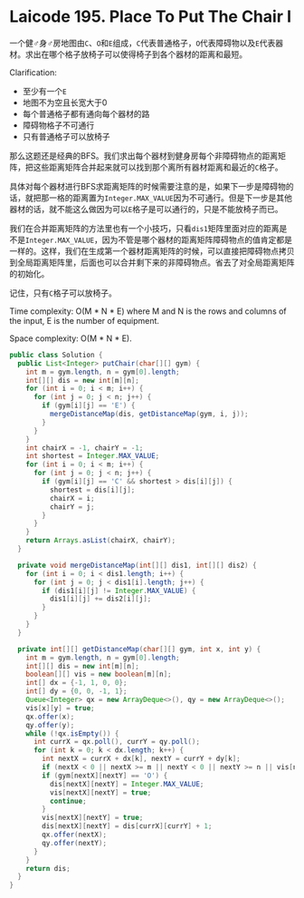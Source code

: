 # Laicode 195. Place To Put The Chair I

一个健♂身♂房地图由`C`、`O`和`E`组成，`C`代表普通格子，`O`代表障碍物以及`E`代表器材。求出在哪个格子放椅子可以使得椅子到各个器材的距离和最短。

Clarification:
+ 至少有一个`E`
+ 地图不为空且长宽大于0
+ 每个普通格子都有通向每个器材的路
+ 障碍物格子不可通行
+ 只有普通格子可以放椅子

那么这题还是经典的BFS。我们求出每个器材到健身房每个非障碍物点的距离矩阵，把这些距离矩阵合并起来就可以找到那个离所有器材距离和最近的`C`格子。

具体对每个器材进行BFS求距离矩阵的时候需要注意的是，如果下一步是障碍物的话，就把那一格的距离置为`Integer.MAX_VALUE`因为不可通行。但是下一步是其他器材的话，就不能这么做因为可以`E`格子是可以通行的，只是不能放椅子而已。

我们在合并距离矩阵的方法里也有一个小技巧，只看`dis1`矩阵里面对应的距离是不是`Integer.MAX_VALUE`，因为不管是哪个器材的距离矩阵障碍物点的值肯定都是一样的。这样，我们在生成第一个器材距离矩阵的时候，可以直接把障碍物点拷贝到全局距离矩阵里，后面也可以合并剩下来的非障碍物点。省去了对全局距离矩阵的初始化。

记住，只有`C`格子可以放椅子。

Time complexity: O(M * N * E) where M and N is the rows and columns of the input, E is the number of equipment.

Space complexity: O(M * N * E).

```java
public class Solution {
  public List<Integer> putChair(char[][] gym) {
    int m = gym.length, n = gym[0].length;
    int[][] dis = new int[m][n];
    for (int i = 0; i < m; i++) {
      for (int j = 0; j < n; j++) {
        if (gym[i][j] == 'E') {
          mergeDistanceMap(dis, getDistanceMap(gym, i, j));
        }
      }
    }
    int chairX = -1, chairY = -1;
    int shortest = Integer.MAX_VALUE;
    for (int i = 0; i < m; i++) {
      for (int j = 0; j < n; j++) {
        if (gym[i][j] == 'C' && shortest > dis[i][j]) {
          shortest = dis[i][j];
          chairX = i;
          chairY = j;
        }
      }
    }
    return Arrays.asList(chairX, chairY);
  }

  private void mergeDistanceMap(int[][] dis1, int[][] dis2) {
    for (int i = 0; i < dis1.length; i++) {
      for (int j = 0; j < dis1[i].length; j++) {
        if (dis1[i][j] != Integer.MAX_VALUE) {
          dis1[i][j] += dis2[i][j];
        }
      }
    }
  }

  private int[][] getDistanceMap(char[][] gym, int x, int y) {
    int m = gym.length, n = gym[0].length;
    int[][] dis = new int[m][n];
    boolean[][] vis = new boolean[m][n];
    int[] dx = {-1, 1, 0, 0};
    int[] dy = {0, 0, -1, 1};
    Queue<Integer> qx = new ArrayDeque<>(), qy = new ArrayDeque<>();
    vis[x][y] = true;
    qx.offer(x);
    qy.offer(y);
    while (!qx.isEmpty()) {
      int currX = qx.poll(), currY = qy.poll();
      for (int k = 0; k < dx.length; k++) {
        int nextX = currX + dx[k], nextY = currY + dy[k];
        if (nextX < 0 || nextX >= m || nextY < 0 || nextY >= n || vis[nextX][nextY]) continue;
        if (gym[nextX][nextY] == 'O') {
          dis[nextX][nextY] = Integer.MAX_VALUE;
          vis[nextX][nextY] = true;
          continue;
        }
        vis[nextX][nextY] = true;
        dis[nextX][nextY] = dis[currX][currY] + 1;
        qx.offer(nextX);
        qy.offer(nextY);
      }
    }
    return dis;
  }
}
```